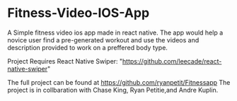 # Fitness-Video-IOS-App
A Simple fitness video ios app made in react native.
The app would help a novice user find a pre-generated workout and use the videos and description provided to work
on a preffered body type.

Project Requires React Native Swiper: "https://github.com/leecade/react-native-swiper"




The full project can be found at https://github.com/ryanpetit/Fitnessapp
The project is in collbaration with Chase King, Ryan Petitie,and Andre Kuplin.
